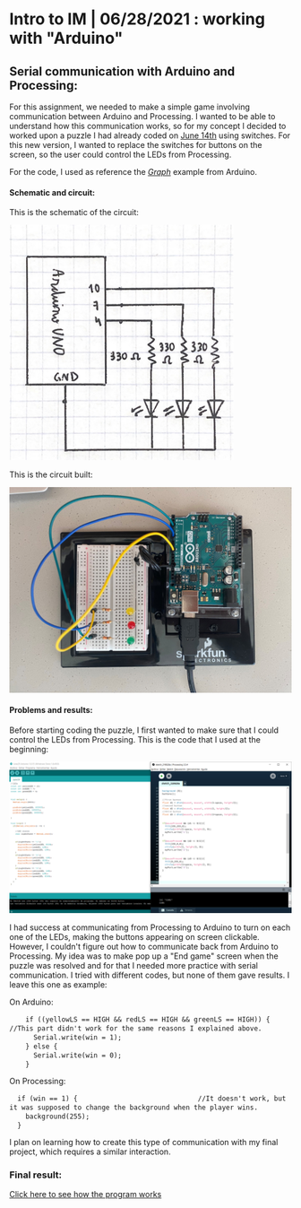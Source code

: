 # Intro to IM | 06/28/2021 : working with "Arduino"

## Serial communication with Arduino and Processing:

For this assignment, we needed to make a simple game involving communication between Arduino and Processing. I wanted to be able to understand how this communication works, so for my concept I decided to worked upon a puzzle I had already coded on [June 14th](https://github.com/andresugartechea/introToIM/tree/main/June14) using switches. For this new version, I wanted to replace the switches for buttons on the screen, so the user could control the LEDs from Processing.

For the code, I used as reference the [_Graph_](https://www.arduino.cc/en/Tutorial/BuiltInExamples/Graph/) example from Arduino.


#### Schematic and circuit:

This is the schematic of the circuit:

<img src="schematic.jpg" width="400" />

This is the circuit built:

<img src="circuit.jpg" width="600" />


#### Problems and results:

Before starting coding the puzzle, I first wanted to make sure that I could control the LEDs from Processing. This is the code that I used at the beginning:

<img src="one.png" width="1200" />

I had success at communicating from Processing to Arduino to turn on each one of the LEDs, making the buttons appearing on screen clickable. However, I couldn't figure out how to communicate back from Arduino to Processing. My idea was to make pop up a "End game" screen when the puzzle was resolved and for that I needed more practice with serial communication. I tried with different codes, but none of them gave results. I leave this one as example:

On Arduino:
````
    if ((yellowLS == HIGH && redLS == HIGH && greenLS == HIGH)) {                           //This part didn't work for the same reasons I explained above.
      Serial.write(win = 1);
    } else {
      Serial.write(win = 0);
    }
````
On Processing:
````
  if (win == 1) {                              //It doesn't work, but it was supposed to change the background when the player wins.
    background(255);
  }
````
I plan on learning how to create this type of communication with my final project, which requires a similar interaction.

### Final result:

[Click here to see how the program works](https://youtu.be/HfPBJU-Ug58) 
